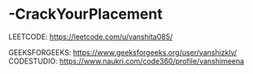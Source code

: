 # -CrackYourPlacement
LEETCODE: https://leetcode.com/u/vanshita085/

GEEKSFORGEEKS: https://www.geeksforgeeks.org/user/vanshizklv/
CODESTUDIO: https://www.naukri.com/code360/profile/vanshimeena
